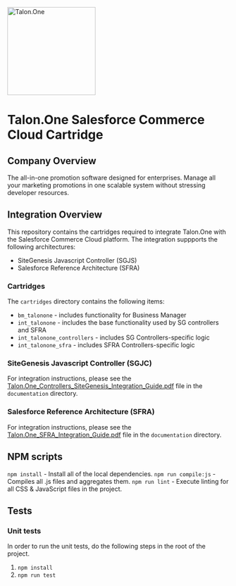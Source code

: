 [<img src="https://assets-global.website-files.com/5d23691b4883306fdcfb2499/5f3519f51756d7464edaebcb_T1_logo.svg" alt="Talon.One" width="200">](https://www.talonone.com/)

# Talon.One Salesforce Commerce Cloud Cartridge

## Company Overview

The all-in-one promotion software designed for enterprises. Manage all your marketing promotions in one scalable system without stressing developer resources.

## Integration Overview

This repository contains the cartridges required to integrate Talon.One with the Salesforce Commerce Cloud platform. The integration suppports the following architectures:

- SiteGenesis Javascript Controller (SGJS)
- Salesforce Reference Architecture (SFRA)

### Cartridges

The `cartridges` directory contains the following items:

- `bm_talonone` - includes functionality for Business Manager
- `int_talonone` - includes the base functionality used by SG controllers and SFRA
- `int_talonone_controllers` - includes SG Controllers-specific logic
- `int_talonone_sfra` - includes SFRA Controllers-specific logic

### SiteGenesis Javascript Controller (SGJC)

For integration instructions,
please see the [Talon.One_Controllers_SiteGenesis_Integration_Guide.pdf](https://github.com/talon-one/talonone-sfcc-cartridge/blob/main/documentation/Talon.One_Controllers_SiteGenesis_Integration_Guide.pdf) file
in the `documentation` directory.

### Salesforce Reference Architecture (SFRA)

For integration instructions,
please see the [Talon.One_SFRA_Integration_Guide.pdf](https://github.com/talon-one/talonone-sfcc-cartridge/blob/main/documentation/Talon.One_SFRA_Integration_Guide.pdf) file
in the `documentation` directory.

## NPM scripts

`npm install` - Install all of the local dependencies.
`npm run compile:js` - Compiles all .js files and aggregates them.
`npm run lint` - Execute linting for all CSS & JavaScript files in the project.

## Tests

### Unit tests

In order to run the unit tests, do the following steps in the root of the project.

1. `npm install`
1. `npm run test`


